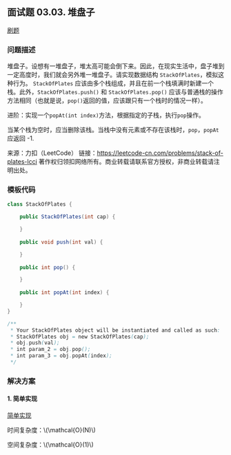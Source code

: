 <script src="https://cdn.bootcss.com/mathjax/2.7.7/MathJax.js?config=TeX-AMS-MML_HTMLorMML"></script>

## 面试题 03.03. 堆盘子

[刷题](qu0303/solu/Solution.java)

### 问题描述

堆盘子。设想有一堆盘子，堆太高可能会倒下来。因此，在现实生活中，盘子堆到一定高度时，我们就会另外堆一堆盘子。请实现数据结构 `StackOfPlates`，模拟这种行为。 `StackOfPlates` 应该由多个栈组成，并且在前一个栈填满时新建一个栈。此外，`StackOfPlates.push()` 和 `StackOfPlates.pop()` 应该与普通栈的操作方法相同（也就是说，`pop()`返回的值，应该跟只有一个栈时的情况一样）。 

进阶：实现一个`popAt(int index)`方法，根据指定的子栈，执行`pop`操作。

当某个栈为空时，应当删除该栈。当栈中没有元素或不存在该栈时，`pop`，`popAt` 应返回 -1.

来源：力扣（LeetCode）
链接：https://leetcode-cn.com/problems/stack-of-plates-lcci
著作权归领扣网络所有。商业转载请联系官方授权，非商业转载请注明出处。

### 模板代码

``` java
class StackOfPlates {

    public StackOfPlates(int cap) {

    }
    
    public void push(int val) {

    }
    
    public int pop() {

    }
    
    public int popAt(int index) {

    }
}

/**
 * Your StackOfPlates object will be instantiated and called as such:
 * StackOfPlates obj = new StackOfPlates(cap);
 * obj.push(val);
 * int param_2 = obj.pop();
 * int param_3 = obj.popAt(index);
 */
```

### 解决方案

#### 1. 简单实现

[简单实现](qu0303/solu1/Solution.java)

时间复杂度：\\(\mathcal{O}(N)\\)

空间复杂度：\\(\mathcal{O}(1)\\)
